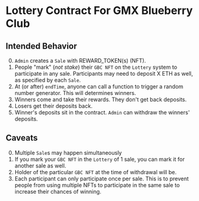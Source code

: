 # Lottery Contract For GMX Blueberry Club

## Intended Behavior

0. `Admin` creates a `Sale` with REWARD_TOKEN(s) (NFT).
1. People "mark" (_not stake_) their `GBC NFT` on the `Lottery` system to participate in any sale. Participants may need to deposit X ETH as well, as specified by each `Sale`.
2. At (or after) `endTime`, anyone can call a function to trigger a random number generator. This will determines winners.
3. Winners come and take their rewards. They don't get back deposits.
4. Losers get their deposits back.
5. Winner's deposits sit in the contract. `Admin` can withdraw the winners' deposits.

## Caveats

0. Multiple `Sale`s may happen simultaneously
1. If you mark your `GBC NFT` in the `Lottery` of 1 sale, you can mark it for another sale as well.
2. Holder of the particular `GBC NFT` at the time of withdrawal will be.
3. Each participant can only participate once per sale. This is to prevent people from using multiple NFTs to participate in the same sale to increase their chances of winning.

